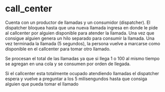 # call_center

Cuenta con un productor de llamadas y un consumidor (dispatcher). El dispatcher bloquea hasta que una nueva llamada ingresa en donde le pide al callcenter por alguien disponible para atender la llamada. Una vez que consigue alguien genera un hilo separado para consumir la llamada. 
Una vez terminada la llamada (5 segundos), la persona vuelve a marcarse como disponible en el callcenter para tomar otro llamado.

Se procesan el total de las llamadas ya que si llega 1 o 100 al mismo tiempo se agregan en una cola y se consumen por orden de llegada. 

Si el callcenter esta totalmente ocupado atendiendo llamadas el dispatcher espera y vuelve a preguntar a los 5 milisengundos hasta que consiga alguien que pueda tomar el llamado
